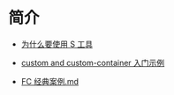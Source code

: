 # 简介

- [为什么要使用 S 工具](/docs/为什么要使用S工具.md)

- [custom and custom-container 入门示例](/docs/函数计算custom和custom-container入门示例.md)

- [FC 经典案例.md](/docs/FC经典案例.md)
